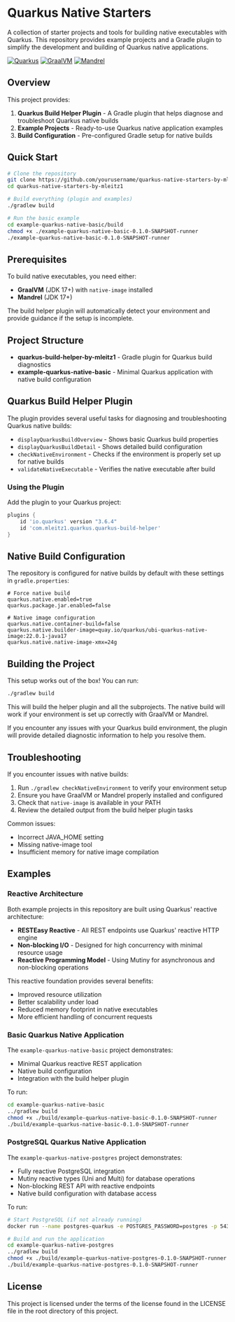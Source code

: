 # Quarkus Native Starters

A collection of starter projects and tools for building native executables with Quarkus. This repository provides example projects and a Gradle plugin to simplify the development and building of Quarkus native applications.

[![Quarkus](https://img.shields.io/badge/Quarkus-3.6.4-blue)](https://quarkus.io/)
[![GraalVM](https://img.shields.io/badge/GraalVM-Compatible-green)](https://www.graalvm.org/)
[![Mandrel](https://img.shields.io/badge/Mandrel-Compatible-green)](https://github.com/graalvm/mandrel)

## Overview

This project provides:

1. **Quarkus Build Helper Plugin** - A Gradle plugin that helps diagnose and troubleshoot Quarkus native builds
2. **Example Projects** - Ready-to-use Quarkus native application examples
3. **Build Configuration** - Pre-configured Gradle setup for native builds

## Quick Start

```bash
# Clone the repository
git clone https://github.com/yourusername/quarkus-native-starters-by-mleitz1.git
cd quarkus-native-starters-by-mleitz1

# Build everything (plugin and examples)
./gradlew build

# Run the basic example
cd example-quarkus-native-basic/build
chmod +x ./example-quarkus-native-basic-0.1.0-SNAPSHOT-runner
./example-quarkus-native-basic-0.1.0-SNAPSHOT-runner
```

## Prerequisites

To build native executables, you need either:

- **GraalVM** (JDK 17+) with `native-image` installed
- **Mandrel** (JDK 17+)

The build helper plugin will automatically detect your environment and provide guidance if the setup is incomplete.

## Project Structure

- **quarkus-build-helper-by-mleitz1** - Gradle plugin for Quarkus build diagnostics
- **example-quarkus-native-basic** - Minimal Quarkus application with native build configuration

## Quarkus Build Helper Plugin

The plugin provides several useful tasks for diagnosing and troubleshooting Quarkus native builds:

- `displayQuarkusBuildOverview` - Shows basic Quarkus build properties
- `displayQuarkusBuildDetail` - Shows detailed build configuration
- `checkNativeEnvironment` - Checks if the environment is properly set up for native builds
- `validateNativeExecutable` - Verifies the native executable after build

### Using the Plugin

Add the plugin to your Quarkus project:

```gradle
plugins {
    id 'io.quarkus' version "3.6.4"
    id 'com.mleitz1.quarkus.quarkus-build-helper'
}
```

## Native Build Configuration

The repository is configured for native builds by default with these settings in `gradle.properties`:

```properties
# Force native build
quarkus.native.enabled=true
quarkus.package.jar.enabled=false

# Native image configuration
quarkus.native.container-build=false
quarkus.native.builder-image=quay.io/quarkus/ubi-quarkus-native-image:22.0.1-java17
quarkus.native.native-image-xmx=24g
```

## Building the Project

This setup works out of the box! You can run:

```bash
./gradlew build
```

This will build the helper plugin and all the subprojects. The native build will work if your environment is set up correctly with GraalVM or Mandrel.

If you encounter any issues with your Quarkus build environment, the plugin will provide detailed diagnostic information to help you resolve them.

## Troubleshooting

If you encounter issues with native builds:

1. Run `./gradlew checkNativeEnvironment` to verify your environment setup
2. Ensure you have GraalVM or Mandrel properly installed and configured
3. Check that `native-image` is available in your PATH
4. Review the detailed output from the build helper plugin tasks

Common issues:
- Incorrect JAVA_HOME setting
- Missing native-image tool
- Insufficient memory for native image compilation

## Examples

### Reactive Architecture

Both example projects in this repository are built using Quarkus' reactive architecture:

- **RESTEasy Reactive** - All REST endpoints use Quarkus' reactive HTTP engine
- **Non-blocking I/O** - Designed for high concurrency with minimal resource usage
- **Reactive Programming Model** - Using Mutiny for asynchronous and non-blocking operations

This reactive foundation provides several benefits:
- Improved resource utilization
- Better scalability under load
- Reduced memory footprint in native executables
- More efficient handling of concurrent requests

### Basic Quarkus Native Application

The `example-quarkus-native-basic` project demonstrates:

- Minimal Quarkus reactive REST application
- Native build configuration
- Integration with the build helper plugin

To run:

```bash
cd example-quarkus-native-basic
../gradlew build
chmod +x ./build/example-quarkus-native-basic-0.1.0-SNAPSHOT-runner
./build/example-quarkus-native-basic-0.1.0-SNAPSHOT-runner
```

### PostgreSQL Quarkus Native Application

The `example-quarkus-native-postgres` project demonstrates:

- Fully reactive PostgreSQL integration
- Mutiny reactive types (Uni and Multi) for database operations
- Non-blocking REST API with reactive endpoints
- Native build configuration with database access

To run:

```bash
# Start PostgreSQL (if not already running)
docker run --name postgres-quarkus -e POSTGRES_PASSWORD=postgres -p 5432:5432 -d postgres

# Build and run the application
cd example-quarkus-native-postgres
../gradlew build
chmod +x ./build/example-quarkus-native-postgres-0.1.0-SNAPSHOT-runner
./build/example-quarkus-native-postgres-0.1.0-SNAPSHOT-runner
```

## License

This project is licensed under the terms of the license found in the LICENSE file in the root directory of this project.
